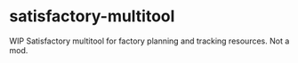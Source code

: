 # satisfactory-multitool
WIP Satisfactory multitool for factory planning and tracking resources. Not a mod.

